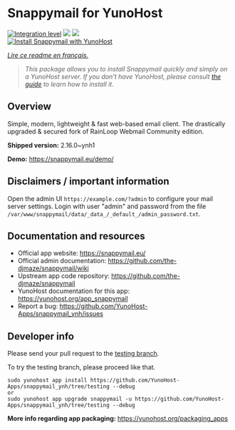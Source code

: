 <!--
N.B.: This README was automatically generated by https://github.com/YunoHost/apps/tree/master/tools/README-generator
It shall NOT be edited by hand.
-->

# Snappymail for YunoHost

[![Integration level](https://dash.yunohost.org/integration/snappymail.svg)](https://dash.yunohost.org/appci/app/snappymail) ![](https://ci-apps.yunohost.org/ci/badges/snappymail.status.svg) ![](https://ci-apps.yunohost.org/ci/badges/snappymail.maintain.svg)  
[![Install Snappymail with YunoHost](https://install-app.yunohost.org/install-with-yunohost.svg)](https://install-app.yunohost.org/?app=snappymail)

*[Lire ce readme en français.](./README_fr.md)*

> *This package allows you to install Snappymail quickly and simply on a YunoHost server.
If you don't have YunoHost, please consult [the guide](https://yunohost.org/#/install) to learn how to install it.*

## Overview

Simple, modern, lightweight & fast web-based email client. The drastically upgraded & secured fork of RainLoop Webmail Community edition.


**Shipped version:** 2.16.0~ynh1

**Demo:** https://snappymail.eu/demo/

## Disclaimers / important information

Open the admin UI `https://example.com/?admin` to configure your mail server settings. Login with user "admin" and password from the file `/var/www/snappymail/data/_data_/_default_/admin_password.txt`.

## Documentation and resources

* Official app website: https://snappymail.eu/
* Official admin documentation: https://github.com/the-djmaze/snappymail/wiki
* Upstream app code repository: https://github.com/the-djmaze/snappymail
* YunoHost documentation for this app: https://yunohost.org/app_snappymail
* Report a bug: https://github.com/YunoHost-Apps/snappymail_ynh/issues

## Developer info

Please send your pull request to the [testing branch](https://github.com/YunoHost-Apps/snappymail_ynh/tree/testing).

To try the testing branch, please proceed like that.
```
sudo yunohost app install https://github.com/YunoHost-Apps/snappymail_ynh/tree/testing --debug
or
sudo yunohost app upgrade snappymail -u https://github.com/YunoHost-Apps/snappymail_ynh/tree/testing --debug
```

**More info regarding app packaging:** https://yunohost.org/packaging_apps